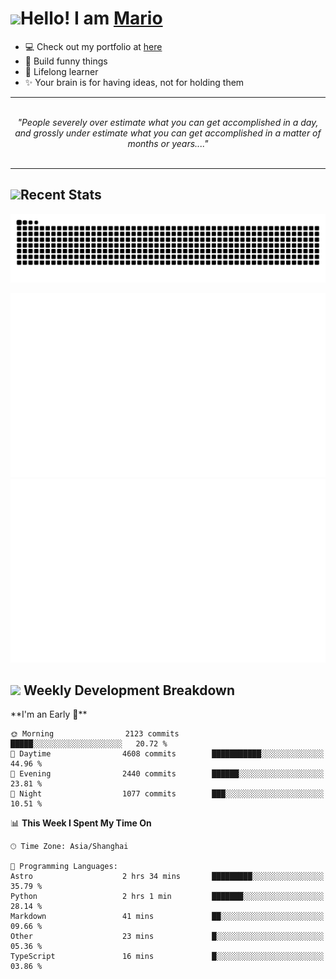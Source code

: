 <h1><a href = "#"><img src="https://media.giphy.com/media/VgCDAzcKvsR6OM0uWg/giphy.gif" width="50"></a><span>Hello! I am <a href="https://github.com/mario1in">Mario</a></span></h1>

- 💻 Check out my portfolio at [here](https://shixiong.name)
- 🔨 Build funny things
- 🚀 Lifelong learner
- ✨ Your brain is for having ideas, not for holding them

<hr/>
<br/>
<div align="center">
<i>"People severely over estimate what you can get accomplished in a day, and grossly under estimate what you can get accomplished in a matter of months or years...." </i>
</div>
<br/>
<hr/>

<h2 align="left">
  <a href="#"><img src="https://emojis.slackmojis.com/emojis/images/1643514389/3643/cool-doge.gif?1643514389" height="30"></a>Recent Stats
</h2>

<picture>
  <source
    media="(prefers-color-scheme: dark)"
    srcset="https://raw.githubusercontent.com/mario1in/mario1in/output/github-contribution-grid-snake-dark.svg"
  />
  <source
    media="(prefers-color-scheme: light)"
    srcset="https://raw.githubusercontent.com/mario1in/mario1in/output/github-contribution-grid-snake.svg"
  />
  <img
    alt="github contribution grid snake animation"
    src="https://raw.githubusercontent.com/mario1in/mario1in/output/github-contribution-grid-snake.svg"
  />
</picture>

![overview](https://raw.githubusercontent.com/mario1in/mario1in/stats-output/generated/overview.svg)
![languages](https://raw.githubusercontent.com/mario1in/mario1in/stats-output/generated/languages.svg)

<h2 align="left">
  <a href="#"><img src="https://emojis.slackmojis.com/emojis/images/1643514062/184/nyancat_big.gif?1643514062" height="30"></a> Weekly Development Breakdown
</h2>
<!--START_SECTION:waka-->
**I'm an Early 🐤** 

```text
🌞 Morning                2123 commits        █████░░░░░░░░░░░░░░░░░░░░   20.72 % 
🌆 Daytime                4608 commits        ███████████░░░░░░░░░░░░░░   44.96 % 
🌃 Evening                2440 commits        ██████░░░░░░░░░░░░░░░░░░░   23.81 % 
🌙 Night                  1077 commits        ███░░░░░░░░░░░░░░░░░░░░░░   10.51 % 
```


📊 **This Week I Spent My Time On** 

```text
🕑︎ Time Zone: Asia/Shanghai

💬 Programming Languages: 
Astro                    2 hrs 34 mins       █████████░░░░░░░░░░░░░░░░   35.79 % 
Python                   2 hrs 1 min         ███████░░░░░░░░░░░░░░░░░░   28.14 % 
Markdown                 41 mins             ██░░░░░░░░░░░░░░░░░░░░░░░   09.66 % 
Other                    23 mins             █░░░░░░░░░░░░░░░░░░░░░░░░   05.36 % 
TypeScript               16 mins             █░░░░░░░░░░░░░░░░░░░░░░░░   03.86 % 
```


<!--END_SECTION:waka-->

